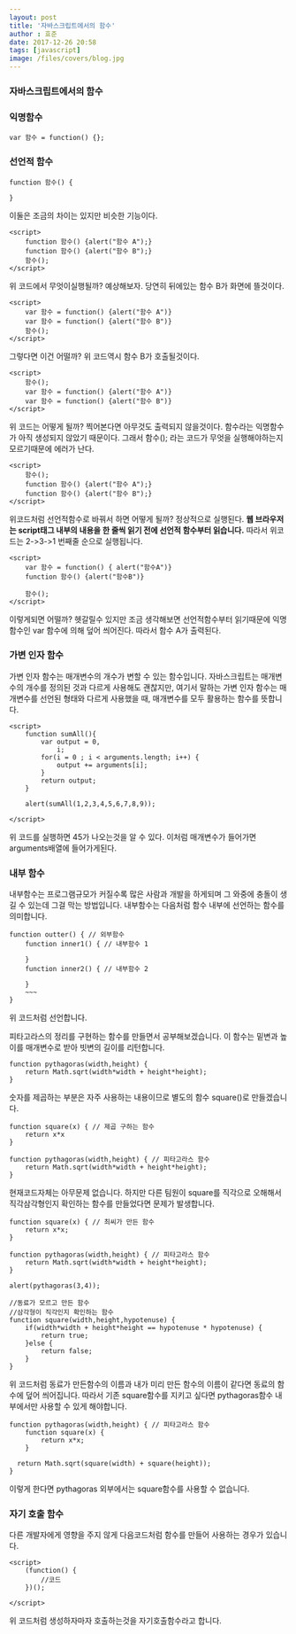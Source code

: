 ```yaml
---
layout: post
title: '자바스크립트에서의 함수'
author : 효준
date: 2017-12-26 20:58
tags: [javascript]
image: /files/covers/blog.jpg
---
```


### 자바스크립트에서의 함수

### 익명함수

```
var 함수 = function() {};
```

### 선언적 함수

```
function 함수() {

}
```

이둘은 조금의 차이는 있지만 비슷한 기능이다.

```
<script>
    function 함수() {alert("함수 A");}
    function 함수() {alert("함수 B");}
    함수();
</script>
```
위 코드에서 무엇이실행될까? 예상해보자.
당연히 뒤에있는 함수 B가 화면에 뜰것이다.



```
<script>
    var 함수 = function() {alert("함수 A")}
    var 함수 = function() {alert("함수 B")}
    함수();
</script>
```

그렇다면 이건 어떨까?
위 코드역시 함수 B가 호출될것이다.


```
<script>
    함수();
    var 함수 = function() {alert("함수 A")}
    var 함수 = function() {alert("함수 B")}
</script>
```

위 코드는 어떻게 될까?
찍어본다면 아무것도 출력되지 않을것이다.
함수라는 익명함수가 아직 생성되지 않았기 때문이다.
그래서 함수(); 라는 코드가 무엇을 실행해야하는지 모르기때문에 에러가 난다.

```
<script>
    함수();
    function 함수() {alert("함수 A");}
    function 함수() {alert("함수 B");}
</script>
```

위코드처럼 선언적함수로 바꿔서 하면 어떻게 될까?
정상적으로 실행된다. <b>웹 브라우저는 script태그 내부의 내용을 한 줄씩 읽기 전에 선언적 함수부터 읽습니다.</b>
따라서 위코드는 2->3->1 번째줄 순으로 실행됩니다.

```
<script>
    var 함수 = function() { alert("함수A")}
    function 함수() {alert("함수B")}
    
    함수();
</script>
```

이렇게되면 어떨까?
헷갈릴수 있지만 조금 생각해보면 선언적함수부터 읽기때문에 익명함수인 var 함수에 의해 덮어 씌어진다.
따라서 함수 A가 출력된다.

### 가변 인자 함수

가변 인자 함수는 매개변수의 개수가 변할 수 있는 함수입니다.
자바스크립트는 매개변수의 개수를 정의된 것과 다르게 사용해도 괜찮지만, 여기서 말하는 가변 인자 함수는 매개변수를 선언된 형태와 다르게 사용했을 때,
매개변수를 모두 활용하는 함수를 뜻합니다.

```
<script>
    function sumAll(){
        var output = 0,
            i;
        for(i = 0 ; i < arguments.length; i++) {
            output += arguments[i];
        }
        return output;
    }
    
    alert(sumAll(1,2,3,4,5,6,7,8,9));
    
</script>
```
위 코드를 실행하면 45가 나오는것을 알 수 있다.
이처럼 매개변수가 들어가면 arguments배열에 들어가게된다.

### 내부 함수

내부함수는 프로그램규모가 커질수록 많은 사람과 개발을 하게되며 그 와중에 충돌이 생길 수 있는데 그걸 막는 방법입니다.
내부함수는 다음처럼 함수 내부에 선언하는 함수를 의미합니다.

```
function outter() { // 외부함수
    function inner1() { // 내부함수 1
    
    }
    function inner2() { // 내부함수 2
    
    }
    ~~~
}

```

위 코드처럼 선언합니다.

피타고라스의 정리를 구현하는 함수를 만들면서 공부해보겠습니다.
이 함수는 밑변과 높이를 매개변수로 받아 빗변의 길이를 리턴합니다.

```
function pythagoras(width,height) {
    return Math.sqrt(width*width + height*height);
}

```

숫자를 제곱하는 부분은 자주 사용하는 내용이므로 별도의 함수 square()로 만들겠습니다.

```
function square(x) { // 제곱 구하는 함수
    return x*x
}

function pythagoras(width,height) { // 피타고라스 함수
    return Math.sqrt(width*width + height*height);
}
```

현재코드자체는 아무문제 없습니다. 하지만 다른 팀원이 square를 직각으로 오해해서 직각삼각형인지 확인하는 함수를 만들었다면 문제가 발생합니다.

```
function square(x) { // 최씨가 만든 함수
    return x*x;
}

function pythagoras(width,height) { // 피타고라스 함수
    return Math.sqrt(width*width + height*height);
}

alert(pythagoras(3,4));

//동료가 모르고 만든 함수
//삼각형이 직각인지 확인하는 함수
function square(width,height,hypotenuse) {
    if(width*width + height*height == hypotenuse * hypotenuse) {
        return true;
    }else {
        return false;
    }
}

```

위 코드처럼 동료가 만든함수의 이름과 내가 미리 만든 함수의 이름이 같다면 동료의 함수에 덮어 씌어집니다.
따라서 기존 square함수를 지키고 싶다면 pythagoras함수 내부에서만 사용할 수 있게 해야합니다.

```
function pythagoras(width,height) { // 피타고라스 함수
    function square(x) {
        return x*x;
    }
    
  return Math.sqrt(square(width) + square(height));
}
```

이렇게 한다면 pythagoras 외부에서는 square함수를 사용할 수 없습니다.

### 자기 호출 함수

다른 개발자에게 영향을 주지 않게 다음코드처럼 함수를 만들어 사용하는 경우가 있습니다.

```
<script>
    (function() {
        //코드
    })();

</script>

```

위 코드처럼 생성하자마자 호출하는것을 자기호출함수라고 합니다.
